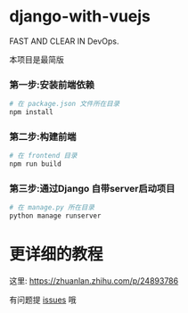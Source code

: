 # django-with-vuejs
FAST AND CLEAR IN DevOps.

本项目是最简版

### 第一步:安装前端依赖
```python
# 在 package.json 文件所在目录
npm install
```
### 第二步:构建前端
```python
# 在 frontend 目录
npm run build
```
### 第三步:通过Django 自带server启动项目
```python
# 在 manage.py 所在目录
python manage runserver
```

# 更详细的教程
这里: https://zhuanlan.zhihu.com/p/24893786

有问题提 [issues](https://github.com/tmpbook/django-with-vuejs/issues/new) 哦
